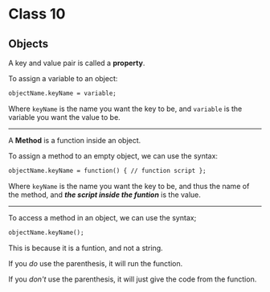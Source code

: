 # Class 10

## Objects

A key and value pair is called a **property**.

To assign a variable to an object:

```html
objectName.keyName = variable;
```

Where `keyName` is the name you want the key to be, and `variable` is the variable you want the value to be.

---

A **Method** is a function inside an object.

To assign a method to an empty object, we can use the syntax:

```html
objectName.keyName = function() { // function script };
```

Where `keyName` is the name you want the key to be, and thus the name of the method, and **_the script inside the funtion_** is the value.

---

To access a method in an object, we can use the syntax;

```html
objectName.keyName();
```

This is because it is a funtion, and not a string.

If you _do_ use the parenthesis, it will run the function.

If you _don't_ use the parenthesis, it will just give the code from the function.
